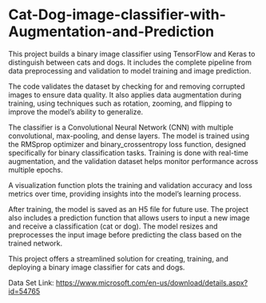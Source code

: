 # Cat-Dog-image-classifier-with-Augmentation-and-Prediction
This project builds a binary image classifier using TensorFlow and Keras to distinguish between cats and dogs. It includes the complete pipeline from data preprocessing and validation to model training and image prediction.

The code validates the dataset by checking for and removing corrupted images to ensure data quality. It also applies data augmentation during training, using techniques such as rotation, zooming, and flipping to improve the model’s ability to generalize.

The classifier is a Convolutional Neural Network (CNN) with multiple convolutional, max-pooling, and dense layers. The model is trained using the RMSprop optimizer and binary_crossentropy loss function, designed specifically for binary classification tasks. Training is done with real-time augmentation, and the validation dataset helps monitor performance across multiple epochs.

A visualization function plots the training and validation accuracy and loss metrics over time, providing insights into the model’s learning process.

After training, the model is saved as an H5 file for future use. The project also includes a prediction function that allows users to input a new image and receive a classification (cat or dog). The model resizes and preprocesses the input image before predicting the class based on the trained network.

This project offers a streamlined solution for creating, training, and deploying a binary image classifier for cats and dogs.

Data Set Link: https://www.microsoft.com/en-us/download/details.aspx?id=54765
